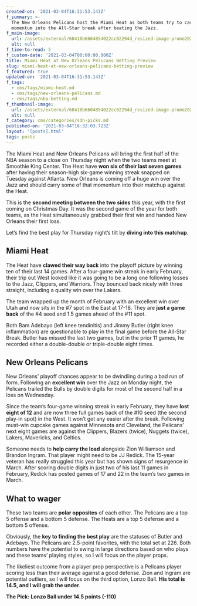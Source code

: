 ```yaml
---
created-on: '2021-03-04T16:31:53.143Z'
f_summary: >-
  The New Orleans Pelicans host the Miami Heat as both teams try to carry
  momentum into the All-Star break after beating the Jazz. 
f_main-image:
  url: /assets/external/60410b6604854022cc02294d_resized-image-promo2028.jpeg
  alt: null
f_time-to-read: 3
f_custom-date: '2021-03-04T00:00:00.000Z'
title: Miami Heat at New Orleans Pelicans Betting Preview
slug: miami-heat-at-new-orleans-pelicans-betting-preview
f_featured: true
updated-on: '2021-03-04T16:31:53.143Z'
f_tags:
  - cms/tags/miami-heat.md
  - cms/tags/new-orleans-pelicans.md
  - cms/tags/nba-betting.md
f_thumbnail-image:
  url: /assets/external/60410b6604854022cc02294d_resized-image-promo2028.jpeg
  alt: null
f_category: cms/categories/sdn-picks.md
published-on: '2021-03-04T16:32:03.723Z'
layout: '[posts].html'
tags: posts
---
```


The Miami Heat and New Orleans Pelicans will bring the first half of the NBA season to a close on Thursday night when the two teams meet at Smoothie King Center. The Heat have **won six of their last seven games** after having their season-high six-game winning streak snapped on Tuesday against Atlanta. New Orleans is coming off a huge win over the Jazz and should carry some of that momentum into their matchup against the Heat.

This is the **second meeting between the two sides** this year, with the first coming on Christmas Day. It was the second game of the year for both teams, as the Heat simultaneously grabbed their first win and handed New Orleans their first loss.

Let’s find the best play for Thursday night’s tilt by **diving into this matchup**.

Miami Heat
----------

The Heat have **clawed their way back** into the playoff picture by winning ten of their last 14 games. After a four-game win streak in early February, their trip out West looked like it was going to be a long one following losses to the Jazz, Clippers, and Warriors. They bounced back nicely with three straight, including a quality win over the Lakers.

The team wrapped up the month of February with an excellent win over Utah and now sits in the #7 spot in the East at 17-18. They are **just a game back** of the #4 seed and 1.5 games ahead of the #11 spot.

Both Bam Adebayo (left knee tendinitis) and Jimmy Butler (right knee inflammation) are questionable to play in the final game before the All-Star Break. Butler has missed the last two games, but in the prior 11 games, he recorded either a double-double or triple-double eight times.

New Orleans Pelicans
--------------------

New Orleans’ playoff chances appear to be dwindling during a bad run of form. Following an **excellent win** over the Jazz on Monday night, the Pelicans trailed the Bulls by double digits for most of the second half in a loss on Wednesday.

Since the team’s four-game winning streak in early February, they have **lost eight of 12** and are now three full games back of the #10 seed (the second play-in spot) in the West. It won’t get any easier after the break. Following must-win cupcake games against Minnesota and Cleveland, the Pelicans’ next eight games are against the Clippers, Blazers (twice), Nuggets (twice), Lakers, Mavericks, and Celtics.

Someone needs to **help carry the load** alongside Zion Williamson and Brandon Ingram. That player might need to be JJ Redick. The 15-year veteran has really struggled this year but has shown signs of resurgence in March. After scoring double digits in just two of his last 11 games in February, Redick has posted games of 17 and 22 in the team’s two games in March.

What to wager
-------------

These two teams are **polar opposites** of each other. The Pelicans are a top 5 offense and a bottom 5 defense. The Heats are a top 5 defense and a bottom 5 offense.

Obviously, the **key to finding the best play** are the statuses of Butler and Adebayo. The Pelicans are 2.5-point favorites, with the total set at 226. Both numbers have the potential to swing in large directions based on who plays and these teams’ playing styles, so I will focus on the player props.

The likeliest outcome from a player prop perspective is a Pelicans player scoring less than their average against a good defense. Zion and Ingram are potential outliers, so I will focus on the third option, Lonzo Ball. **His total is 14.5, and I will grab the under**.

**The Pick: Lonzo Ball under 14.5 points (-110)**

‍
